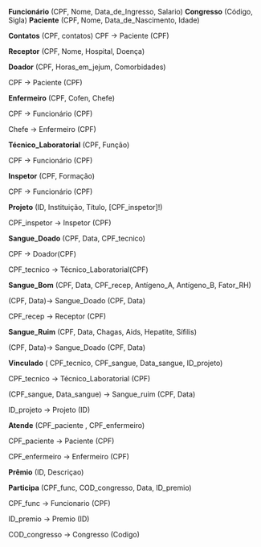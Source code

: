 **Funcionário** (<inst>CPF</inst>, Nome, Data_de_Ingresso, Salario)
**Congresso** (Código, Sigla)
**Paciente** (CPF, Nome, Data_de_Nascimento, Idade)

**Contatos** (CPF, contatos)
    CPF → Paciente (CPF)

**Receptor** (CPF, Nome, Hospital, Doença)

**Doador** (CPF, Horas_em_jejum, Comorbidades)

CPF → Paciente (CPF)

**Enfermeiro** (CPF, Cofen, Chefe)

CPF → Funcionário (CPF)

Chefe → Enfermeiro (CPF)

**Técnico_Laboratorial** (CPF, Função)

CPF → Funcionário (CPF)

**Inspetor** (CPF, Formação)

CPF → Funcionário (CPF)

**Projeto** (ID, Instituição, Título, [CPF_inspetor]!)

CPF_inspetor → Inspetor (CPF)

**Sangue_Doado** (CPF, Data, CPF_tecnico)

CPF → Doador(CPF)

CPF_tecnico → Técnico_Laboratorial(CPF)

**Sangue_Bom** (CPF, Data, CPF_recep, Antígeno_A, Antígeno_B, Fator_RH)

(CPF, Data)→ Sangue_Doado (CPF, Data)

CPF_recep → Receptor (CPF)

**Sangue_Ruim** (CPF, Data, Chagas, Aids, Hepatite, Sífilis)

(CPF, Data)→ Sangue_Doado (CPF, Data)

**Vinculado** ( CPF_tecnico, CPF_sangue, Data_sangue, ID_projeto)

CPF_tecnico → Técnico_Laboratorial (CPF)

(CPF_sangue, Data_sangue) → Sangue_ruim  (CPF, Data)

ID_projeto → Projeto (ID)

**Atende** (CPF_paciente , CPF_enfermeiro)

CPF_paciente → Paciente (CPF)

CPF_enfermeiro → Enfermeiro (CPF)

**Prêmio** (ID, Descriçao)

**Participa** (CPF_func, COD_congresso, Data, ID_premio)

CPF_func → Funcionario (CPF)

ID_premio → Premio (ID)

COD_congresso → Congresso (Codigo)